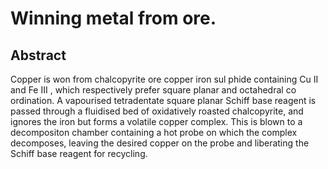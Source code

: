 # Winning metal from ore.

## Abstract
Copper is won from chalcopyrite ore copper iron sul phide containing Cu II and Fe III , which respectively prefer square planar and octahedral co ordination. A vapourised tetradentate square planar Schiff base reagent is passed through a fluidised bed of oxidatively roasted chalcopyrite, and ignores the iron but forms a volatile copper complex. This is blown to a decompositon chamber containing a hot probe on which the complex decomposes, leaving the desired copper on the probe and liberating the Schiff base reagent for recycling.
